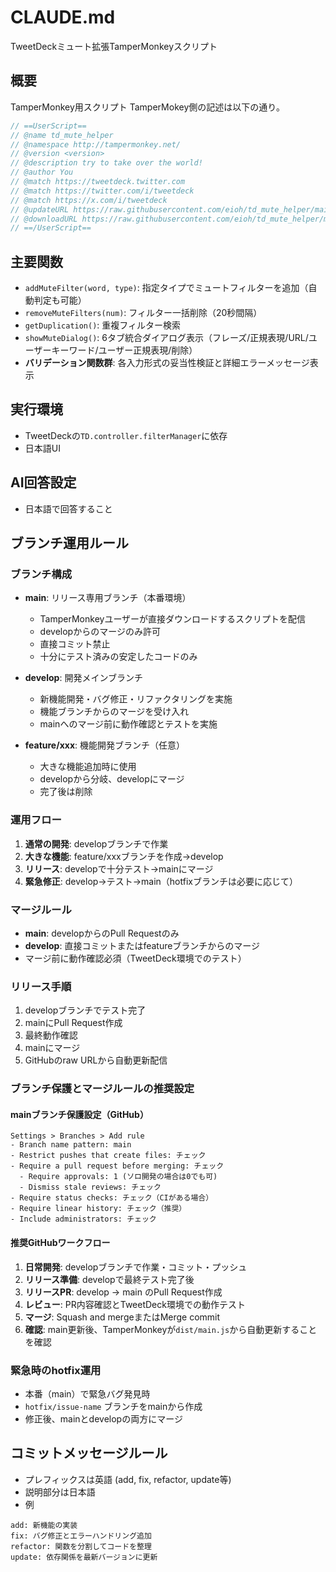 # CLAUDE.md

TweetDeckミュート拡張TamperMonkeyスクリプト

## 概要
TamperMonkey用スクリプト
TamperMokey側の記述は以下の通り。
``` js
// ==UserScript==
// @name td_mute_helper
// @namespace http://tampermonkey.net/
// @version <version>
// @description try to take over the world!
// @author You
// @match https://tweetdeck.twitter.com
// @match https://twitter.com/i/tweetdeck
// @match https://x.com/i/tweetdeck
// @updateURL https://raw.githubusercontent.com/eioh/td_mute_helper/main/dist/main.js
// @downloadURL https://raw.githubusercontent.com/eioh/td_mute_helper/main/dist/main.js
// ==/UserScript==
```

## 主要関数
- `addMuteFilter(word, type)`: 指定タイプでミュートフィルターを追加（自動判定も可能）
- `removeMuteFilters(num)`: フィルター一括削除（20秒間隔）
- `getDuplication()`: 重複フィルター検索
- `showMuteDialog()`: 6タブ統合ダイアログ表示（フレーズ/正規表現/URL/ユーザーキーワード/ユーザー正規表現/削除）
- **バリデーション関数群**: 各入力形式の妥当性検証と詳細エラーメッセージ表示

## 実行環境
- TweetDeckの`TD.controller.filterManager`に依存
- 日本語UI

## AI回答設定
- 日本語で回答すること

## ブランチ運用ルール

### ブランチ構成
- **main**: リリース専用ブランチ（本番環境）
  - TamperMonkeyユーザーが直接ダウンロードするスクリプトを配信
  - developからのマージのみ許可
  - 直接コミット禁止
  - 十分にテスト済みの安定したコードのみ

- **develop**: 開発メインブランチ
  - 新機能開発・バグ修正・リファクタリングを実施
  - 機能ブランチからのマージを受け入れ
  - mainへのマージ前に動作確認とテストを実施

- **feature/xxx**: 機能開発ブランチ（任意）
  - 大きな機能追加時に使用
  - developから分岐、developにマージ
  - 完了後は削除

### 運用フロー
1. **通常の開発**: developブランチで作業
2. **大きな機能**: feature/xxxブランチを作成→develop
3. **リリース**: developで十分テスト→mainにマージ
4. **緊急修正**: develop→テスト→main（hotfixブランチは必要に応じて）

### マージルール
- **main**: developからのPull Requestのみ
- **develop**: 直接コミットまたはfeatureブランチからのマージ
- マージ前に動作確認必須（TweetDeck環境でのテスト）

### リリース手順
1. developブランチでテスト完了
2. mainにPull Request作成
3. 最終動作確認
4. mainにマージ
5. GitHubのraw URLから自動更新配信

### ブランチ保護とマージルールの推奨設定

#### mainブランチ保護設定（GitHub）
```
Settings > Branches > Add rule
- Branch name pattern: main
- Restrict pushes that create files: チェック
- Require a pull request before merging: チェック
  - Require approvals: 1 (ソロ開発の場合は0でも可)
  - Dismiss stale reviews: チェック
- Require status checks: チェック（CIがある場合）
- Require linear history: チェック（推奨）
- Include administrators: チェック
```

#### 推奨GitHubワークフロー
1. **日常開発**: developブランチで作業・コミット・プッシュ
2. **リリース準備**: developで最終テスト完了後
3. **リリースPR**: develop → main のPull Request作成
4. **レビュー**: PR内容確認とTweetDeck環境での動作テスト
5. **マージ**: Squash and mergeまたはMerge commit
6. **確認**: main更新後、TamperMonkeyが`dist/main.js`から自動更新することを確認

### 緊急時のhotfix運用
- 本番（main）で緊急バグ発見時
- `hotfix/issue-name` ブランチをmainから作成
- 修正後、mainとdevelopの両方にマージ

## コミットメッセージルール
- プレフィックスは英語 (add, fix, refactor, update等)
- 説明部分は日本語
- 例
```
add: 新機能の実装
fix: バグ修正とエラーハンドリング追加
refactor: 関数を分割してコードを整理
update: 依存関係を最新バージョンに更新
```